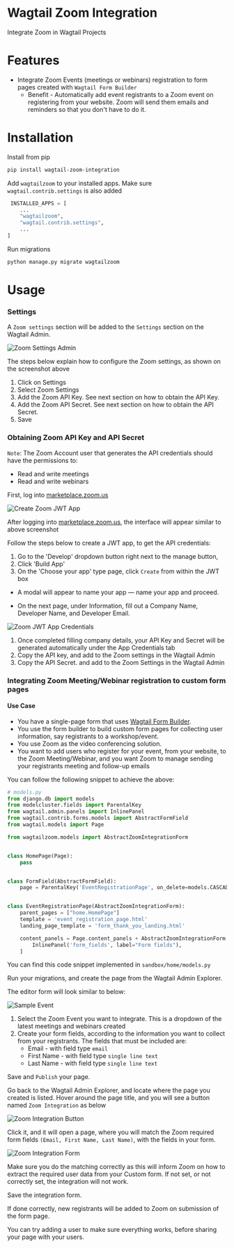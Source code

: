 # Wagtail Zoom Integration

Integrate Zoom in Wagtail Projects

# Features

- Integrate Zoom Events (meetings or webinars) registration to form pages created with `Wagtail Form Builder`
    - Benefit - Automatically add event registrants to a Zoom event on registering from your website. Zoom will send
      them emails and reminders so that you don't have to do it.

# Installation

Install from pip

```bash
pip install wagtail-zoom-integration
```

Add `wagtailzoom` to your installed apps. Make sure `wagtail.contrib.settings` is also added

```python
 INSTALLED_APPS = [
    ...
    "wagtailzoom",
    "wagtail.contrib.settings",
    ...
]
```

Run migrations

```bash
python manage.py migrate wagtailzoom
```

# Usage

### Settings

A `Zoom settings` section will be added to the `Settings` section on the Wagtail Admin.

![Zoom Settings Admin](screenshots/zoom_settings_admin.png)

The steps below explain how to configure the Zoom settings, as shown on the screenshot above

1. Click on Settings
2. Select Zoom Settings
3. Add the Zoom API Key. See next section on how to obtain the API Key.
4. Add the Zoom API Secret. See next section on how to obtain the API Secret.
5. Save

### Obtaining Zoom API Key and API Secret

`Note`: The Zoom Account user that generates the API credentials should have the permissions to:

- Read and write meetings
- Read and write webinars

First, log into [marketplace.zoom.us](https://marketplace.zoom.us)

![Create Zoom JWT App](screenshots/create_zoom_jwt_app.png)

After logging into [marketplace.zoom.us](https://marketplace.zoom.us), the interface will appear similar to above
screenshot

Follow the steps below to create a JWT app, to get the API credentials:

1. Go to the 'Develop' dropdown button right next to the manage button,
2. Click 'Build App'
3. On the 'Choose your app' type page, click `Create` from within the JWT box

- A modal will appear to name your app — name your app and proceed.

- On the next page, under Information, fill out a Company Name, Developer Name, and Developer Email.

![Zoom JWT App Credentials](screenshots/zoom_api_credentials.png)

1. Once completed filling company details, your API Key and Secret will be generated automatically under the App
   Credentials tab
2. Copy the API key, and add to the Zoom settings in the Wagtail Admin
3. Copy the API Secret. and add to the Zoom Settings in the Wagtail Admin

### Integrating Zoom Meeting/Webinar registration to custom form pages

#### Use Case

- You have a single-page form that
  uses [Wagtail Form Builder](https://docs.wagtail.org/en/latest/reference/contrib/forms/).
- You use the form builder to build custom form pages for collecting user information, say registrants to a
  workshop/event.
- You use Zoom as the video conferencing solution.
- You want to add users who register for your event, from your website, to the Zoom Meeting/Webinar, and you want Zoom
  to manage sending your registrants meeting and follow-up emails

You can follow the following snippet to achieve the above:

```python
# models.py
from django.db import models
from modelcluster.fields import ParentalKey
from wagtail.admin.panels import InlinePanel
from wagtail.contrib.forms.models import AbstractFormField
from wagtail.models import Page

from wagtailzoom.models import AbstractZoomIntegrationForm


class HomePage(Page):
    pass


class FormField(AbstractFormField):
    page = ParentalKey('EventRegistrationPage', on_delete=models.CASCADE, related_name='form_fields')


class EventRegistrationPage(AbstractZoomIntegrationForm):
    parent_pages = ["home.HomePage"]
    template = 'event_registration_page.html'
    landing_page_template = 'form_thank_you_landing.html'

    content_panels = Page.content_panels + AbstractZoomIntegrationForm.integration_panels + [
        InlinePanel('form_fields', label="Form fields"),
    ]

```

You can find this code snippet implemented in `sandbox/home/models.py`

Run your migrations, and create the page from the Wagtail Admin Explorer.

The editor form will look similar to below:

![Sample Event](screenshots/sample_event.png)

1. Select the Zoom Event you want to integrate. This is a dropdown of the latest meetings and webinars created
2. Create your form fields, according to the information you want to collect from your registrants. The fields that must
   be included are:
    - Email - with field type `email`
    - First Name - with field type `single line text`
    - Last Name - with field type `single line text`

Save and `Publish` your page.

Go back to the Wagtail Admin Explorer, and locate where the page you created is listed. Hover around the page title, and
you will see a button named `Zoom Integration` as below

![Zoom Integration Button](screenshots/zoom_integration_button.png)

Click it, and it will open a page, where you will match the Zoom required form fields `(Email, First Name, Last Name)`,
with the fields in your form.

![Zoom Integration Form](screenshots/zoom_intergation_form.png)

Make sure you do the matching correctly as this will inform Zoom on how to extract the required user data from your
Custom form. If not set, or not correctly set, the integration will not work.

Save the integration form.

If done correctly, new registrants will be added to Zoom on submission of the form page.

You can try adding a user to make sure everything works, before sharing your page with your users.





